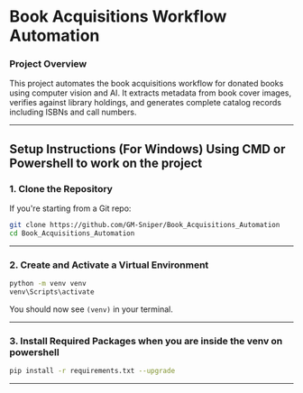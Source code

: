 # Book Acquisitions Workflow Automation

### Project Overview

This project automates the book acquisitions workflow for donated books using computer vision and AI. It extracts metadata from book cover images, verifies against library holdings, and generates complete catalog records including ISBNs and call numbers.

---

## Setup Instructions (For Windows) Using CMD or Powershell to work on the project
### 1. Clone the Repository

If you're starting from a Git repo:

```bash
git clone https://github.com/GM-Sniper/Book_Acquisitions_Automation
cd Book_Acquisitions_Automation
```
---

###  2. Create and Activate a Virtual Environment

```bash
python -m venv venv
venv\Scripts\activate
```

You should now see `(venv)` in your terminal.

---

### 3. Install Required Packages when you are inside the venv on powershell

```bash
pip install -r requirements.txt --upgrade
```
---
